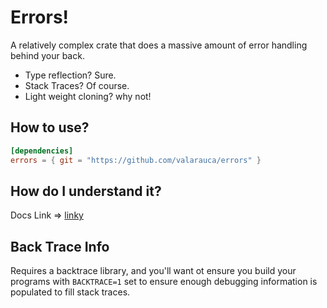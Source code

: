 # Errors!

A relatively complex crate that does a massive amount of error handling behind your back.

* Type reflection? Sure.
* Stack Traces? Of course.
* Light weight cloning? why not!

## How to use?

```toml
[dependencies]
errors = { git = "https://github.com/valarauca/errors" }
```

## How do I understand it?

Docs Link => [linky](https://valarauca.github.io/errors/errors/index.html)

## Back Trace Info

Requires a backtrace library, and you'll want ot ensure you build your programs with
`BACKTRACE=1` set to ensure enough debugging information is populated to fill stack
traces.


